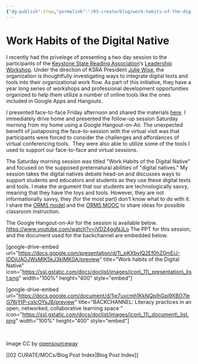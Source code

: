 ```yaml
---
{"dg-publish":true,"permalink":"/03-create/blog/work-habits-of-the-digital-native/","title":"Work Habits of the Digital Native","tags":["digital-literacies","orms"]}
---
```


# Work Habits of the Digital Native

I recently had the privelege of presenting a two day session to the participants of the [Keystone State Reading Association](http://ksrapa.org/)‘s [Leadership Workshop](https://sites.google.com/site/2014ksraleadershipworkshop/home). Under the direction of KSRA President [Julie Wise](https://twitter.com/readingsecrets), the organization is thoughtfully investigating ways to integrate digital texts and tools into their organizational work flow. As part of this initiative, they have a year long series of workshops and professional development opportunities organized to help them utilize a number of online tools like the ones included in Google Apps and Hangouts.

I presented face-to-face Friday afternoon and shared the materials [here](http://wiobyrne.com/literacy-practices-in-an-open-networked-collaborative-learning-space/). I immediately drive home and presented the follow-up session Saturday morning from my home using a Google Hangout-on-Air. The unexpected benefit of juxtaposing the face-to-session with the virtual visit was that participants were forced to consider the challenges and affordances of virtual conferencing tools.  They were also able to utilize some of the tools I used to support our face-to-face and virtual sessions.

The Saturday morning session was titled "Work Habits of the Digital Native" and focused on the supposed preternatural abilities of "digital natives." My session takes the digital natives debate head-on and discusses ways to support students and educators and students as they use these digital texts and tools. I make the argument that our students are technologically savvy, meaning that they have the toys and tools. However, they are not informationally savvy, they (for the most part) don't know what to do with it. I share the [ORMS model](http://wiobyrne.com/?s=orms+model) and the [ORMS MOOC](https://sites.google.com/site/ormsmodel/) to share ideas for possible classroom instruction.

The Google Hangout-on-Air for the session is available below. https://www.youtube.com/watch?v=iVDZ4ggNJLo The PPT for this session, and the document used for the backchannel are embedded below.

\[google-drive-embed url="https://docs.google.com/presentation/d/1\_pKXbylQ2Ef0hZ0mEiJ-lDDjUAOJWsMIK5kJ3kIMK0A/preview" title="Work habits of the Digital Native" icon="https://ssl.gstatic.com/docs/doclist/images/icon\_11\_presentation\_list.png" width="100%" height="400" style="embed"\]

\[google-drive-embed url="https://docs.google.com/document/d/1je7uycmh1KkNQpIhGpj9XBO7leG76jYtP-cxlcOYsJ8/preview" title="BACKCHANNEL: Literacy practices in an open, networked, collaborative learning space " icon="https://ssl.gstatic.com/docs/doclist/images/icon\_11\_document\_list.png" width="100%" height="400" style="embed"\]

 

Image CC by [opensourceway](https://www.flickr.com/photos/opensourceway/8296581995/in/set-72157626295143856)

[[02 CURATE/MOCs/Blog Post Index\|Blog Post Index]]